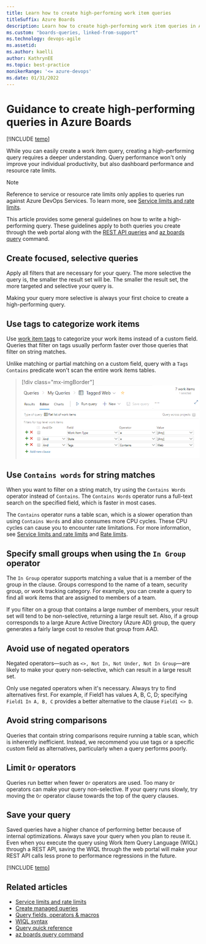 ```yaml
---
title: Learn how to create high-performing work item queries
titleSuffix: Azure Boards
description: Learn how to create high-performing work item queries in Azure Boards. 
ms.custom: "boards-queries, linked-from-support"  
ms.technology: devops-agile
ms.assetid: 
ms.author: kaelli
author: KathrynEE
ms.topic: best-practice
monikerRange: '<= azure-devops'
ms.date: 01/31/2022  
--- 
```



# Guidance to create high-performing queries in Azure Boards
 
[!INCLUDE [temp](../includes/version-all.md)]

While you can easily create a work item query, creating a high-performing query requires a deeper understanding. Query performance won't only improve your individual productivity, but also dashboard performance and resource rate limits.  

> [!NOTE]   
> Reference to service or resource rate limits only applies to queries run against Azure DevOps Services. To learn more, see [Service limits and rate limits](../../user-guide/service-limits.md). 

This article provides some general guidelines on how to write a high-performing query. These guidelines apply to both queries you create through the web portal along with the [REST API queries](/rest/api/azure/devops/wit/queries) and [az boards query](/cli/azure/boards#az_boards_query) command.



## Create focused, selective queries  

Apply all filters that are necessary for your query. The more selective the query is, the smaller the result set will be. The smaller the result set, the more targeted and selective your query is. 

Making your query more selective is always your first choice to create a high-performing query. 
 
## Use tags to categorize work items

Use [work item tags](add-tags-to-work-items.md) to categorize your work items instead of a custom field. Queries that filter on tags usually perform faster over those queries that filter on string matches. 

Unlike matching or partial matching on a custom field, query with a `Tags Contains` predicate won't scan the entire work items tables. 

> [!div class="mx-imgBorder"]  
> ![Filter on tags](media/high-perf/tag-contains-web.png)  


## Use `Contains words` for string matches
 
When you want to filter on a string match, try using the `Contains Words` operator instead of `Contains`. The `Contains Words` operator runs a full-text search on the specified field, which is faster in most cases. 

The `Contains` operator runs a table scan, which is a slower operation than using  `Contains Words` and also consumes more CPU cycles. These CPU cycles can cause you to encounter rate limitations. For more information, see [Service limits and rate limits](../../user-guide/service-limits.md) and [Rate limits](../../integrate/concepts/rate-limits.md).

 
## Specify small groups when using the `In Group` operator 

The `In Group` operator supports matching a value that is a member of the group in the clause. Groups correspond to the name of a team, security group, or work tracking category. For example, you can create a query to find all work items that are assigned to members of a team. 

If you filter on a group that contains a large number of members, your result set will tend to be non-selective, returning a large result set. Also, if a group corresponds to a large Azure Active Directory (Azure AD) group, the query generates a fairly large cost to resolve that group from AAD.  

## Avoid use of negated operators 

Negated operators&mdash;such as `<>, Not In, Not Under, Not In Group`&mdash;are likely to make your query non-selective, which can result in a large result set. 

Only use negated operators when it's necessary. Always try to find alternatives first. For example, if Field1 has values A, B, C, D; specifying `Field1 In A, B, C` provides a better alternative to the clause `Field1 <> D`.

## Avoid string comparisons  

Queries that contain string comparisons require running a table scan, which is inherently inefficient. Instead, we recommend you use tags or a specific custom field as alternatives, particularly when a query performs poorly. 
## Limit `Or` operators

Queries run better when fewer `Or` operators are used. Too many `Or` operators can make your query non-selective. If your query runs slowly, try moving the `Or` operator clause towards the top of the query clauses.  
 

## Save your query 

Saved queries have a higher chance of performing better because of internal optimizations. Always save your query when you plan to reuse it.  Even when you execute the query using Work Item Query Language (WIQL) through a REST API, saving the WIQL through the web portal will make your REST API calls less prone to performance regressions in the future. 

[!INCLUDE [temp](../includes/rest-apis-queries.md)]

## Related articles

- [Service limits and rate limits](../../user-guide/service-limits.md) 
- [Create managed queries](using-queries.md)
- [Query fields, operators & macros](query-operators-variables.md)
- [WIQL syntax](wiql-syntax.md)  
- [Query quick reference](query-index-quick-ref.md)
- [az boards query command](/cli/azure/boards#az_boards_query)